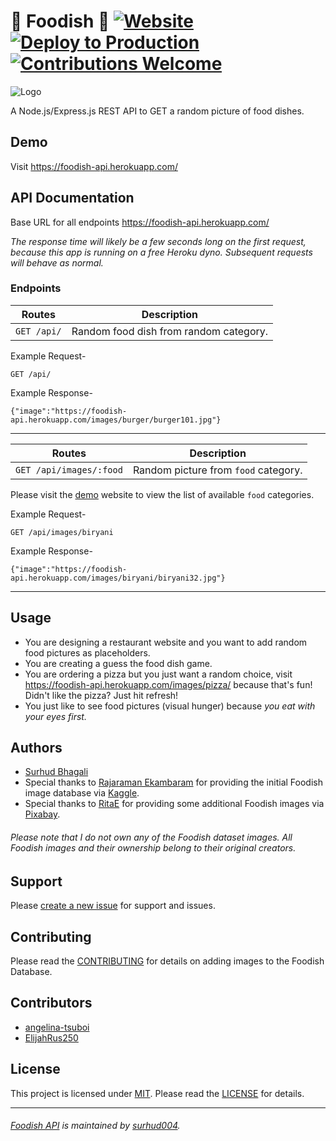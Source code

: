 # 🍲 Foodish 🍛 [![Website](https://img.shields.io/website?down_color=critical&down_message=down&logo=foodish-api&up_color=success&up_message=up&url=https%3A%2F%2Ffoodish-api.herokuapp.com%2F)](https://foodish-api.herokuapp.com/) [![Deploy to Production](https://github.com/surhud004/Foodish/actions/workflows/deploy.prod.yml/badge.svg)](https://github.com/surhud004/Foodish/actions/workflows/deploy.prod.yml) [![Contributions Welcome](https://img.shields.io/badge/contributions-welcome-green.svg?logo=github)](https://github.com/surhud004/Foodish/blob/main/CONTRIBUTING.md)

![Logo](https://github.com/surhud004/Foodish/blob/main/public/logo.ico 'Samosa')

A Node.js/Express.js REST API to GET a random picture of food dishes.

## Demo

Visit https://foodish-api.herokuapp.com/

## API Documentation

Base URL for all endpoints https://foodish-api.herokuapp.com/

_The response time will likely be a few seconds long on the first request, because this app is running on a free Heroku dyno. Subsequent requests will behave as normal._

### Endpoints

| Routes      | Description                            |
| ----------- | -------------------------------------- |
| `GET /api/` | Random food dish from random category. |

Example Request-

`GET /api/`

Example Response-

```
{"image":"https://foodish-api.herokuapp.com/images/burger/burger101.jpg"}
```

---

| Routes                  | Description                          |
| ----------------------- | ------------------------------------ |
| `GET /api/images/:food` | Random picture from `food` category. |

Please visit the [demo](https://github.com/surhud004/Foodish#demo) website to view the list of available `food` categories.

Example Request-

`GET /api/images/biryani`

Example Response-

```
{"image":"https://foodish-api.herokuapp.com/images/biryani/biryani32.jpg"}
```

---

## Usage

- You are designing a restaurant website and you want to add random food pictures as placeholders.
- You are creating a guess the food dish game.
- You are ordering a pizza but you just want a random choice, visit https://foodish-api.herokuapp.com/images/pizza/ because that's fun! Didn't like the pizza? Just hit refresh!
- You just like to see food pictures (visual hunger) because _you eat with your eyes first._

## Authors

- [Surhud Bhagali](https://github.com/surhud004)
- Special thanks to [Rajaraman Ekambaram](https://github.com/Rtech2014) for providing the initial Foodish image database via [Kaggle](https://www.kaggle.com/datasets).
- Special thanks to [RitaE](https://pixabay.com/users/ritae-19628/) for providing some additional Foodish images via [Pixabay](https://pixabay.com/).

###### Please note that I do not own any of the Foodish dataset images. All Foodish images and their ownership belong to their original creators.

## Support

Please [create a new issue](https://github.com/surhud004/Foodish/issues/new) for support and issues.

## Contributing

Please read the [CONTRIBUTING](https://github.com/surhud004/Foodish/blob/main/CONTRIBUTING.md) for details on adding images to the Foodish Database.

## Contributors

- [angelina-tsuboi](https://github.com/angelina-tsuboi)
- [ElijahRus250](https://github.com/ElijahRus250)

## License

This project is licensed under [MIT](https://opensource.org/licenses/MIT). Please read the [LICENSE](https://github.com/surhud004/Foodish/blob/main/LICENSE) for details.

---

###### [Foodish API](https://github.com/surhud004/Foodish) is maintained by [surhud004](https://github.com/surhud004).

